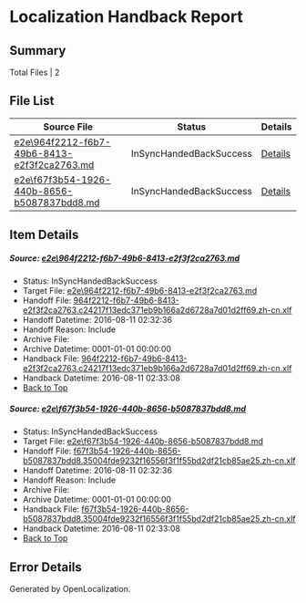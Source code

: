 # <a name='report-top'></a> Localization Handback Report

## Summary
 Total Files | 2

## File List
 Source File | Status | Details 
 ----------- | ------ | ------- 
 [e2e\964f2212-f6b7-49b6-8413-e2f3f2ca2763.md](https://github.com/OpenLocalizationTestOrg/oltest/blob/cb3009506ea30efbd64e3a46a6abdf66694be88a/e2e/964f2212-f6b7-49b6-8413-e2f3f2ca2763.md) | InSyncHandedBackSuccess | [Details](#e1e8f766c4acddec726c01c8f5f09de5a0fe006d1)
 [e2e\f67f3b54-1926-440b-8656-b5087837bdd8.md](https://github.com/OpenLocalizationTestOrg/oltest/blob/cb3009506ea30efbd64e3a46a6abdf66694be88a/e2e/f67f3b54-1926-440b-8656-b5087837bdd8.md) | InSyncHandedBackSuccess | [Details](#1812a24ec5cd93513374211aa299c56fafbb02582)

## Item Details
##### <a name='e1e8f766c4acddec726c01c8f5f09de5a0fe006d1'></a> Source: [e2e\964f2212-f6b7-49b6-8413-e2f3f2ca2763.md](https://github.com/OpenLocalizationTestOrg/oltest/blob/cb3009506ea30efbd64e3a46a6abdf66694be88a/e2e/964f2212-f6b7-49b6-8413-e2f3f2ca2763.md)
* Status: InSyncHandedBackSuccess
* Target File: [e2e\964f2212-f6b7-49b6-8413-e2f3f2ca2763.md](https://github.com/OpenLocalizationTestOrg/ol-test-zhcn/blob/8e98cdbdf1b042ed5f2071dccfe04f0720a116e3/e2e/964f2212-f6b7-49b6-8413-e2f3f2ca2763.md)
* Handoff File: [964f2212-f6b7-49b6-8413-e2f3f2ca2763.c24217f13edc371eb9b166a2d6728a7d01d2ff69.zh-cn.xlf](https://github.com/OpenLocalizationTestOrg/olhandoff-e2e/blob/50f067851621862fe5416cdd71aa4befc92ff5e6/ol-handoff/OpenLocalizationTestOrg/ol-test-zhcn/ci/high/964f2212-f6b7-49b6-8413-e2f3f2ca2763.c24217f13edc371eb9b166a2d6728a7d01d2ff69.zh-cn.xlf)
* Handoff Datetime: 2016-08-11 02:32:36
* Handoff Reason: Include
* Archive File: 
* Archive Datetime: 0001-01-01 00:00:00
* Handback File: [964f2212-f6b7-49b6-8413-e2f3f2ca2763.c24217f13edc371eb9b166a2d6728a7d01d2ff69.zh-cn.xlf](https://github.com/OpenLocalizationTestOrg/olhandback-e2e/blob/8c5c8d054de9ee7500bcb423aebe56eb409baebf/ol-handback/OpenLocalizationTestOrg/ol-test-zhcn/ci/high/964f2212-f6b7-49b6-8413-e2f3f2ca2763.c24217f13edc371eb9b166a2d6728a7d01d2ff69.zh-cn.xlf)
* Handback Datetime: 2016-08-11 02:33:08
* [Back to Top](#report-top)

##### <a name='1812a24ec5cd93513374211aa299c56fafbb02582'></a> Source: [e2e\f67f3b54-1926-440b-8656-b5087837bdd8.md](https://github.com/OpenLocalizationTestOrg/oltest/blob/cb3009506ea30efbd64e3a46a6abdf66694be88a/e2e/f67f3b54-1926-440b-8656-b5087837bdd8.md)
* Status: InSyncHandedBackSuccess
* Target File: [e2e\f67f3b54-1926-440b-8656-b5087837bdd8.md](https://github.com/OpenLocalizationTestOrg/ol-test-zhcn/blob/8e98cdbdf1b042ed5f2071dccfe04f0720a116e3/e2e/f67f3b54-1926-440b-8656-b5087837bdd8.md)
* Handoff File: [f67f3b54-1926-440b-8656-b5087837bdd8.35004fde9232f16556f3f1f55bd2df21cb85ae25.zh-cn.xlf](https://github.com/OpenLocalizationTestOrg/olhandoff-e2e/blob/50f067851621862fe5416cdd71aa4befc92ff5e6/ol-handoff/OpenLocalizationTestOrg/ol-test-zhcn/ci/high/f67f3b54-1926-440b-8656-b5087837bdd8.35004fde9232f16556f3f1f55bd2df21cb85ae25.zh-cn.xlf)
* Handoff Datetime: 2016-08-11 02:32:36
* Handoff Reason: Include
* Archive File: 
* Archive Datetime: 0001-01-01 00:00:00
* Handback File: [f67f3b54-1926-440b-8656-b5087837bdd8.35004fde9232f16556f3f1f55bd2df21cb85ae25.zh-cn.xlf](https://github.com/OpenLocalizationTestOrg/olhandback-e2e/blob/8c5c8d054de9ee7500bcb423aebe56eb409baebf/ol-handback/OpenLocalizationTestOrg/ol-test-zhcn/ci/high/f67f3b54-1926-440b-8656-b5087837bdd8.35004fde9232f16556f3f1f55bd2df21cb85ae25.zh-cn.xlf)
* Handback Datetime: 2016-08-11 02:33:08
* [Back to Top](#report-top)


## Error Details

Generated by OpenLocalization.
